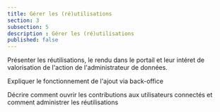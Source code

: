 ```yaml
---
title: Gérer les (ré)utilisations
section: 3
subsection: 5
description : Gérer les (ré)utilisations
published: false
---
```


Présenter les réutilisations, le rendu dans le portail et leur intéret de valorisation de l'action de l'administrateur de données.

Expliquer le fonctionnement de l'ajout via back-office

Décrire comment ouvrir les contributions aux utilisateurs connectés et comment administrer les réutilisations